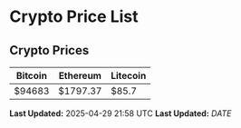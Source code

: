 # Crypto Price List

## Crypto Prices
| Bitcoin | Ethereum | Litecoin |
| ------- | -------- | -------- |
| $94683 | $1797.37 | $85.7 |
**Last Updated:** 2025-04-29 21:58 UTC
**Last Updated:** $DATE$
